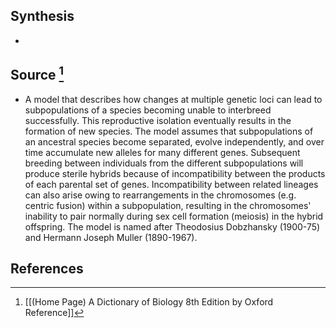 ## Synthesis
- 
## Source [^1]
- A model that describes how changes at multiple genetic loci can lead to subpopulations of a species becoming unable to interbreed successfully. This reproductive isolation eventually results in the formation of new species. The model assumes that subpopulations of an ancestral species become separated, evolve independently, and over time accumulate new alleles for many different genes. Subsequent breeding between individuals from the different subpopulations will produce sterile hybrids because of incompatibility between the products of each parental set of genes. Incompatibility between related lineages can also arise owing to rearrangements in the chromosomes (e.g. centric fusion) within a subpopulation, resulting in the chromosomes' inability to pair normally during sex cell formation (meiosis) in the hybrid offspring. The model is named after Theodosius Dobzhansky (1900-75) and Hermann Joseph Muller (1890-1967).
## References

[^1]: [[(Home Page) A Dictionary of Biology 8th Edition by Oxford Reference]]